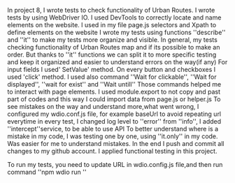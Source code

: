 In project 8, I wrote tests to check functionality of Urban Routes. I wrote tests by using 
 WebDriver IO. I used DevTools to correctly locate and name elements on the website.
I used in my file page.js selectors and Xpath to define elements on the website
I wrote my tests using functions ''describe'' and ''it'' to make my tests more organize and visible.
In general, my tests checking functionality of Urban Routes map and if its possible to make an order. But thanks to ''it'' functions we can split it to more specific testing and keep it organized and easier to understand errors on the way(if any)
For input fields I used' SetValue' method.
On every button and checkboxes I used 'click' method. 
I used also command ''Wait for clickable'', ''Wait for displayed'', ''wait for exist'' and ''Wait untill'' 
Those commands helped me to interact with page elements.
I used module.export to not copy and past part of codes and this way I could import data from page.js or helper.js
To see mistakes on the way and understand more,what went wrong, I configured my wdio.conf.js file,
for example baseUrl to avoid repeating url everytime in every test, 
I changed log level to ''error'' from ''info'',  I added ''intercept''service, to be able to use API
To better understand where is a mistake in my code, I was testing one by one, using ''it.only'' in my code.
Was easier for me to understand mistakes.
In the end I push and commit all changes to my github account.
I applied functional testing in this project.

To run my tests, you need to update URL in wdio.config.js file,and then run command ''npm wdio run ''

